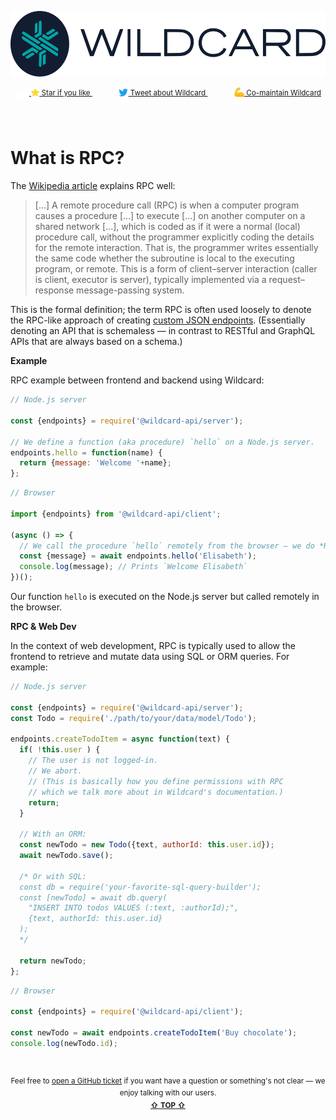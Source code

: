 <!---






    WARNING, READ THIS.
    This is a computed file. Do not edit.
    Instead, edit `/docs/what-is-rpc.template.md` and run `npm run docs` (or `yarn docs`).












    WARNING, READ THIS.
    This is a computed file. Do not edit.
    Instead, edit `/docs/what-is-rpc.template.md` and run `npm run docs` (or `yarn docs`).












    WARNING, READ THIS.
    This is a computed file. Do not edit.
    Instead, edit `/docs/what-is-rpc.template.md` and run `npm run docs` (or `yarn docs`).












    WARNING, READ THIS.
    This is a computed file. Do not edit.
    Instead, edit `/docs/what-is-rpc.template.md` and run `npm run docs` (or `yarn docs`).












    WARNING, READ THIS.
    This is a computed file. Do not edit.
    Instead, edit `/docs/what-is-rpc.template.md` and run `npm run docs` (or `yarn docs`).






-->
<p align="center">
  <a href="/../../#readme">
    <img src="/docs/images/logo-title.svg" height="105" alt="Wildcard API"/>
  </a>
</p>

<p align="center">
  <sup>
    <a href="#top">
      <img src="/docs/images/blank.svg" height="10px" align="middle" width="23px"/>
      <img
        src="/docs/images/star.svg"
        width="13"
        align="middle"
      />
      Star if you like
    </a>
    &nbsp;&nbsp;&nbsp;&nbsp;
    &nbsp;&nbsp;&nbsp;&nbsp;
    &nbsp;&nbsp;
    <a href="https://twitter.com/intent/tweet?text=Interesting%20alternative%20to%20REST%20and%20GraphQL.%0Ahttps%3A%2F%2Fgithub.com%2Freframejs%2Fwildcard-api" target="_blank">
      <img
        src="/docs/images/twitter.svg"
        width="15"
        align="middle"
      />
      Tweet about Wildcard
    </a>
    &nbsp;&nbsp;&nbsp;&nbsp;
    &nbsp;&nbsp;&nbsp;&nbsp;
    &nbsp;&nbsp;
    <a href="https://github.com/reframejs/wildcard-api/issues/new?title=I'd%20like%20to%20join&body=I'd%20like%20to%20contribute%2C%20how%20can%20I%20help%3F">
      <img
        src="/docs/images/biceps.svg"
        width="16"
        align="middle"
      />
      Co-maintain Wildcard
    </a>
  </sup>
</p>
&nbsp;

# What is RPC?

The [Wikipedia article](https://en.wikipedia.org/wiki/Remote_procedure_call) explains RPC well:

> [...] A remote procedure call (RPC) is when a computer program causes a procedure [...] to execute [...] on another computer on a shared network [...], which is coded as if it were a normal (local) procedure call, without the programmer explicitly coding the details for the remote interaction. That is, the programmer writes essentially the same code whether the subroutine is local to the executing program, or remote. This is a form of client–server interaction (caller is client, executor is server), typically implemented via a request–response message-passing system.

This is the formal definition;
the term RPC is often used loosely to denote the RPC-like approach of
creating [custom JSON endpoints](/docs/blog/rest-rpc.md#custom-json-endpoints).
(Essentially denoting an API that is schemaless &mdash; in contrast to RESTful and GraphQL APIs that are always based on a schema.)

**Example**

RPC example between frontend and backend using Wildcard:

~~~js
// Node.js server

const {endpoints} = require('@wildcard-api/server');

// We define a function (aka procedure) `hello` on a Node.js server.
endpoints.hello = function(name) {
  return {message: 'Welcome '+name};
};
~~~

~~~js
// Browser

import {endpoints} from '@wildcard-api/client';

(async () => {
  // We call the procedure `hello` remotely from the browser — we do *R*emote *P*rocedure *C*all
  const {message} = await endpoints.hello('Elisabeth');
  console.log(message); // Prints `Welcome Elisabeth`
})();
~~~

Our function `hello` is executed on the Node.js server but called remotely in the browser.

**RPC & Web Dev**

In the context of web development,
RPC is typically used to allow the frontend to retrieve and mutate data using SQL or ORM queries.
For example:

~~~js
// Node.js server

const {endpoints} = require('@wildcard-api/server');
const Todo = require('./path/to/your/data/model/Todo');

endpoints.createTodoItem = async function(text) {
  if( !this.user ) {
    // The user is not logged-in.
    // We abort.
    // (This is basically how you define permissions with RPC
    // which we talk more about in Wildcard's documentation.)
    return;
  }

  // With an ORM:
  const newTodo = new Todo({text, authorId: this.user.id});
  await newTodo.save();

  /* Or with SQL:
  const db = require('your-favorite-sql-query-builder');
  const [newTodo] = await db.query(
    "INSERT INTO todos VALUES (:text, :authorId);",
    {text, authorId: this.user.id}
  );
  */

  return newTodo;
};
~~~

~~~js
// Browser

const {endpoints} = require('@wildcard-api/client');

const newTodo = await endpoints.createTodoItem('Buy chocolate');
console.log(newTodo.id);
~~~


<br/>

<p align="center">

<sup>
Feel free to <a href="https://github.com/reframejs/wildcard-api/issues/new">open a GitHub ticket</a>
if you want have a question or something's not clear &mdash; we enjoy talking with our users.
</sup>

<br/>

<sup>
<a href="#readme"><b>&#8679;</b> <b>TOP</b> <b>&#8679;</b></a>
</sup>

</p>

<br/>
<br/>

<!---






    WARNING, READ THIS.
    This is a computed file. Do not edit.
    Instead, edit `/docs/what-is-rpc.template.md` and run `npm run docs` (or `yarn docs`).












    WARNING, READ THIS.
    This is a computed file. Do not edit.
    Instead, edit `/docs/what-is-rpc.template.md` and run `npm run docs` (or `yarn docs`).












    WARNING, READ THIS.
    This is a computed file. Do not edit.
    Instead, edit `/docs/what-is-rpc.template.md` and run `npm run docs` (or `yarn docs`).












    WARNING, READ THIS.
    This is a computed file. Do not edit.
    Instead, edit `/docs/what-is-rpc.template.md` and run `npm run docs` (or `yarn docs`).












    WARNING, READ THIS.
    This is a computed file. Do not edit.
    Instead, edit `/docs/what-is-rpc.template.md` and run `npm run docs` (or `yarn docs`).






-->
